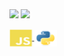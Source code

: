  <img height="160em" src="https://github-readme-stats.vercel.app/api?username=JP268&show_icons=true&theme=dark&include_all_commits=true&count_private=true"/>
 <img height="160em" src="https://github-readme-stats.vercel.app/api/top-langs/?username=JP268&layout=compact&langs_count=7&theme=dark"/>

<div align="center">
  <a href="https://github.com/JP268">
</div>
  
<div style="display: inline_block"><br>
  <img align="center" alt="JP-Js" height="30" width="40" src="https://raw.githubusercontent.com/devicons/devicon/master/icons/javascript/javascript-plain.svg">
  <img align="center" alt="JP-Python" height="30" width="40" src="https://raw.githubusercontent.com/devicons/devicon/master/icons/python/python-original.svg">
